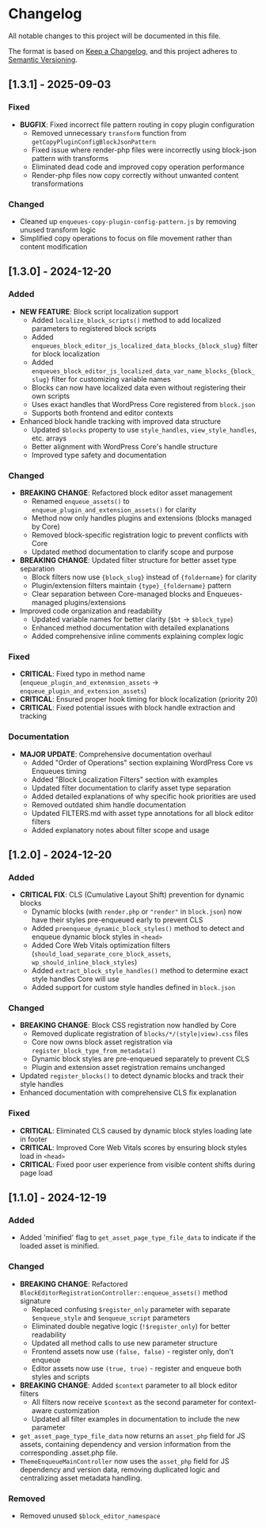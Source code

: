 # Changelog

All notable changes to this project will be documented in this file.

The format is based on [Keep a Changelog](https://keepachangelog.com/en/1.0.0/),
and this project adheres to [Semantic Versioning](https://semver.org/spec/v2.0.0.html).

## [1.3.1] - 2025-09-03

### Fixed
- **BUGFIX**: Fixed incorrect file pattern routing in copy plugin configuration
  - Removed unnecessary `transform` function from `getCopyPluginConfigBlockJsonPattern`
  - Fixed issue where render-php files were incorrectly using block-json pattern with transforms
  - Eliminated dead code and improved copy operation performance
  - Render-php files now copy correctly without unwanted content transformations

### Changed
- Cleaned up `enqueues-copy-plugin-config-pattern.js` by removing unused transform logic
- Simplified copy operations to focus on file movement rather than content modification

## [1.3.0] - 2024-12-20

### Added
- **NEW FEATURE**: Block script localization support
  - Added `localize_block_scripts()` method to add localized parameters to registered block scripts
  - Added `enqueues_block_editor_js_localized_data_blocks_{block_slug}` filter for block localization
  - Added `enqueues_block_editor_js_localized_data_var_name_blocks_{block_slug}` filter for customizing variable names
  - Blocks can now have localized data even without registering their own scripts
  - Uses exact handles that WordPress Core registered from `block.json`
  - Supports both frontend and editor contexts
- Enhanced block handle tracking with improved data structure
  - Updated `$blocks` property to use `style_handles`, `view_style_handles`, etc. arrays
  - Better alignment with WordPress Core's handle structure
  - Improved type safety and documentation

### Changed
- **BREAKING CHANGE**: Refactored block editor asset management
  - Renamed `enqueue_assets()` to `enqueue_plugin_and_extension_assets()` for clarity
  - Method now only handles plugins and extensions (blocks managed by Core)
  - Removed block-specific registration logic to prevent conflicts with Core
  - Updated method documentation to clarify scope and purpose
- **BREAKING CHANGE**: Updated filter structure for better asset type separation
  - Block filters now use `{block_slug}` instead of `{foldername}` for clarity
  - Plugin/extension filters maintain `{type}_{foldername}` pattern
  - Clear separation between Core-managed blocks and Enqueues-managed plugins/extensions
- Improved code organization and readability
  - Updated variable names for better clarity (`$bt` → `$block_type`)
  - Enhanced method documentation with detailed explanations
  - Added comprehensive inline comments explaining complex logic

### Fixed
- **CRITICAL**: Fixed typo in method name (`enqueue_plugin_and_extenmsion_assets` → `enqueue_plugin_and_extension_assets`)
- **CRITICAL**: Ensured proper hook timing for block localization (priority 20)
- **CRITICAL**: Fixed potential issues with block handle extraction and tracking

### Documentation
- **MAJOR UPDATE**: Comprehensive documentation overhaul
  - Added "Order of Operations" section explaining WordPress Core vs Enqueues timing
  - Added "Block Localization Filters" section with examples
  - Updated filter documentation to clarify asset type separation
  - Added detailed explanations of why specific hook priorities are used
  - Removed outdated shim handle documentation
  - Updated FILTERS.md with asset type annotations for all block editor filters
  - Added explanatory notes about filter scope and usage

## [1.2.0] - 2024-12-20

### Added
- **CRITICAL FIX**: CLS (Cumulative Layout Shift) prevention for dynamic blocks
  - Dynamic blocks (with `render.php` or `"render"` in `block.json`) now have their styles pre-enqueued early to prevent CLS
  - Added `preenqueue_dynamic_block_styles()` method to detect and enqueue dynamic block styles in `<head>`
  - Added Core Web Vitals optimization filters (`should_load_separate_core_block_assets`, `wp_should_inline_block_styles`)
  - Added `extract_block_style_handles()` method to determine exact style handles Core will use
  - Added support for custom style handles defined in `block.json`

### Changed
- **BREAKING CHANGE**: Block CSS registration now handled by Core
  - Removed duplicate registration of `blocks/*/(style|view).css` files
  - Core now owns block asset registration via `register_block_type_from_metadata()`
  - Dynamic block styles are pre-enqueued separately to prevent CLS
  - Plugin and extension asset registration remains unchanged
- Updated `register_blocks()` to detect dynamic blocks and track their style handles
- Enhanced documentation with comprehensive CLS fix explanation

### Fixed
- **CRITICAL**: Eliminated CLS caused by dynamic block styles loading late in footer
- **CRITICAL**: Improved Core Web Vitals scores by ensuring block styles load in `<head>`
- **CRITICAL**: Fixed poor user experience from visible content shifts during page load

## [1.1.0] - 2024-12-19

### Added
- Added 'minified' flag to `get_asset_page_type_file_data` to indicate if the loaded asset is minified.

### Changed
- **BREAKING CHANGE**: Refactored `BlockEditorRegistrationController::enqueue_assets()` method signature
  - Replaced confusing `$register_only` parameter with separate `$enqueue_style` and `$enqueue_script` parameters
  - Eliminated double negative logic (`!$register_only`) for better readability
  - Updated all method calls to use new parameter structure
  - Frontend assets now use `(false, false)` - register only, don't enqueue
  - Editor assets now use `(true, true)` - register and enqueue both styles and scripts
- **BREAKING CHANGE**: Added `$context` parameter to all block editor filters
  - All filters now receive `$context` as the second parameter for context-aware customization
  - Updated all filter examples in documentation to include the new parameter
- `get_asset_page_type_file_data` now returns an `asset_php` field for JS assets, containing dependency and version information from the corresponding .asset.php file.
- `ThemeEnqueueMainController` now uses the `asset_php` field for JS dependency and version data, removing duplicated logic and centralizing asset metadata handling.

### Removed
- Removed unused `$block_editor_namespace`
